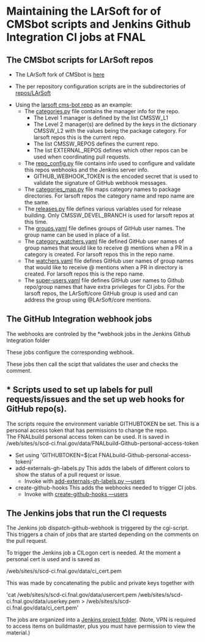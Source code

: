 # Maintaining the LArSoft for of CMSbot scripts and Jenkins Github Integration CI jobs at FNAL

## The CMSbot scripts for LArSoft repos

-   The LArSoft fork of CMSbot is [here](https://github.com/LArSoft/cms-bot)

<!-- -->

-   The per repository configuration scripts are in the subdirectories of [repos/LArSoft](https://github.com/LArSoft/cms-bot/tree/master/repos/LArSoft)

<!-- -->

-   Using the [larsoft cms-bot repo](https://github.com/LArSoft/cms-bot/tree/master/repos/LArSoft/larsoft) as an example:
    -   The [categories.py](https://github.com/LArSoft/cms-bot/blob/master/repos/LArSoft/larsoft/categories.py) file contains the manager info for the repo.
        -   The Level 1 manager is defined by the list CMSSW_L1
        -   The Level 2 manager(s) are defined by the keys in the dictionary CMSSW_L2 with the values being the package category. For larsoft repos this is the current repo.
        -   The list CMSSW_REPOS defines the current repo.
        -   The list EXTERNAL_REPOS defines which other repos can be used when coordinating pull requests.
    -   The [repo_config.py](https://github.com/LArSoft/cms-bot/blob/master/repos/LArSoft/larsoft/repo_config.py) file contains info used to configure and validate this repos webhooks and the Jenkins server info.
        -   GITHUB_WEBHOOK_TOKEN is the encoded secret that is used to validate the signature of GitHub webhook messages.
    -   The [categories_map.py](https://github.com/LArSoft/cms-bot/blob/master/repos/LArSoft/larsoft/categories_map.py) file maps category names to package directories. For larsoft repos the category name and repo name are the same.
    -   The [releases.py](https://github.com/LArSoft/cms-bot/blob/master/repos/LArSoft/larsoft/releases.py) file defines various variables used for release building. Only CMSSW_DEVEL_BRANCH is used for larsoft repos at this time.
    -   The [groups.yaml](https://github.com/LArSoft/cms-bot/blob/master/repos/LArSoft/larsoft/groups.yaml) file defines groups of GitHub user names. The group name can be used in place of a list.
    -   The [category_watchers.yaml](https://github.com/LArSoft/cms-bot/blob/master/repos/LArSoft/larsoft/category-watchers.yaml) file defined GitHub user names of group names that would like to receive @ mentions when a PR in a category is created. For larsoft repos this in the repo name.
    -   The [watchers.yaml](https://github.com/LArSoft/cms-bot/blob/master/repos/LArSoft/larsoft/watchers.yaml) file defines GitHub user names of group names that would like to receive @ mentions when a PR in directory is created. For larsoft repos this is the repo name.
    -   The [super-users.yaml](https://github.com/LArSoft/cms-bot/blob/master/repos/LArSoft/larsoft/super-users.yaml) file defines GitHub user names to Github repo/group names that have extra privileges for CI jobs. For the larsoft repos, the LArSoft/core GitHub group is used and can address the group using @LArSoft/core mentions.


## The GitHub Integration webhook jobs

The webhooks are controled by the *webhook jobs in the Jenkins Github Integration folder

These jobs configure the corresponding webhook. 

These jobs then call the scipt that validates the user and checks the comment.

## \* Scripts used to set up labels for pull requests/issues and the set up web hooks for GitHub repo(s).

The scripts require the environment variable GITHUBTOKEN be set. This is a personal access token that has permissions to change the repo.  
The FNALbuild personal access token can be used. It is saved in /web/sites/s/scd-ci.fnal.gov/data/FNALbuild-Github-personal-access-token

-   Set using 'GITHUBTOKEN=$(cat FNALbuild-Github-personal-access-token)'
-   add-externals-gh-labels.py This adds the labels of different colors to show the status of a pull request or issue.
    -   Invoke with [add-externals-gh-labels.py —users](https://github.com/LArSoft/cms-bot/blob/master/add-externals-gh-labels.py)
-   create-github-hooks This adds the webhooks needed to trigger CI jobs.
    -   Invoke with [create-github-hooks —users](https://github.com/LArSoft/cms-bot/blob/master/create-github-hooks)

## The Jenkins jobs that run the CI requests

The Jenkins job dispatch-github-webhook is triggered by the cgi-script. This triggers a chain of jobs that are started depending on the comments on the pull request.

To trigger the Jenkins job a CILogon cert is needed. At the moment a personal cert is used and is saved as

/web/sites/s/scd-ci.fnal.gov/data/ci_cert.pem

This was made by concatenating the public and private keys together with

'cat /web/sites/s/scd-ci.fnal.gov/data/usercert.pem /web/sites/s/scd-ci.fnal.gov/data/userkey.pem \> /web/sites/s/scd-ci.fnal.gov/data/ci_cert.pem'

The jobs are organized into a [Jenkins project folder](https://buildmaster.fnal.gov/buildmaster/view/GitHub_Integration/job/GithubIntegration/). (Note, VPN is required to access items on buildmaster, plus you must have permission to view the material.) 
